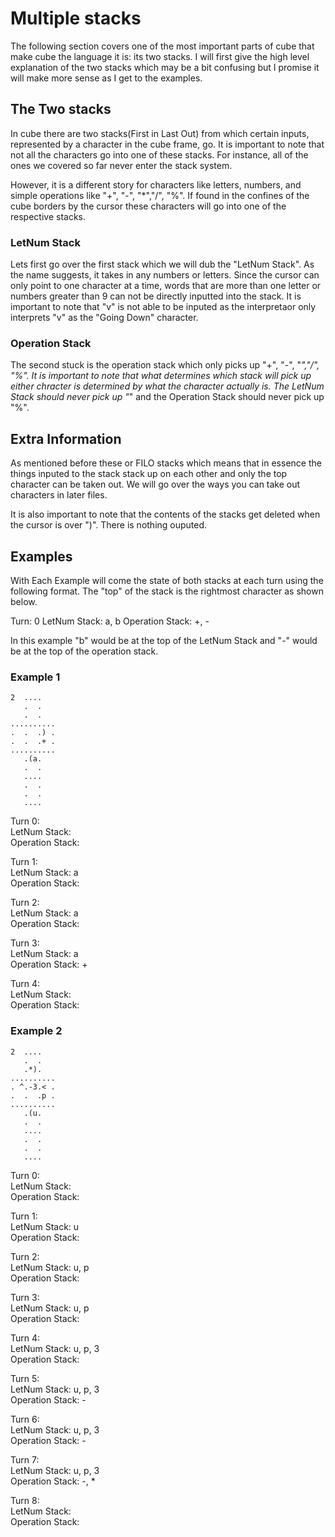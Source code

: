 # Multiple stacks

The following section covers one of the most important parts of cube that make cube the language it is: its two stacks. I will first give the high level explanation of the two stacks which may be a bit confusing but I promise it will make more sense as I get to the examples. 

## The Two stacks

In cube there are two stacks(First in Last Out) from which certain inputs, represented by a character in the cube frame, go. It is important to note that not all the characters go into one of these stacks. For instance, all of the ones we covered so far never enter the stack system.

However, it is a different story for characters like letters, numbers, and simple operations like "+", "-", "*","/", "%". If found in the confines of the cube borders by the cursor these characters will go into one of the respective stacks.

### LetNum Stack

Lets first go over the first stack which we will dub the "LetNum Stack". As the name suggests, it takes in any numbers or letters. Since the cursor can only point to one character at a time, words that are more than one letter or numbers greater than 9 can not be directly inputted into the stack. It is important to note that "v" is not able to be inputed as the interpretaor only interprets "v" as the "Going Down" character.

### Operation Stack

The second stuck is the operation stack which only picks up "+", "-", "*","/", "%". It is important to note that what determines which stack will pick up either chracter is determined by what the character actually is. The LetNum Stack should never pick up "*" and the Operation Stack should never pick up "%". 

## Extra Information

As mentioned before these or FILO stacks which means that in essence the things inputed to the stack stack up on each other and only the top character can be taken out. We will go over the ways you can take out characters in later files.

It is also important to note that the contents of the stacks get deleted when the cursor is over ")". There is nothing ouputed.

## Examples

With Each Example will come the state of both stacks at each turn using the following format. The "top" of the stack is the rightmost character as shown below.

Turn: 0
LetNum Stack: a, b
Operation Stack: +, -

In this example "b" would be at the top of the LetNum Stack and "-" would be at the top of the operation stack.

### Example 1

```
2  ....
   .  .
   .  .
..........
.  .  .) .
.  .  .+ .
..........
   .(a.
   .  .
   ....
   .  .
   .  .
   ....
```

Turn 0:  
LetNum Stack:  
Operation Stack:

Turn 1:  
LetNum Stack: a  
Operation Stack:

Turn 2:  
LetNum Stack: a  
Operation Stack:

Turn 3:  
LetNum Stack: a  
Operation Stack: +

Turn 4:  
LetNum Stack:   
Operation Stack:

### Example 2

```
2  ....
   .  .
   .*).
..........
. ^.-3.< .
.  .  .p .
..........
   .(u.
   .  .
   ....
   .  .
   .  .
   ....
```

Turn 0:  
LetNum Stack:  
Operation Stack:

Turn 1:  
LetNum Stack: u  
Operation Stack:

Turn 2:  
LetNum Stack: u, p  
Operation Stack:

Turn 3:  
LetNum Stack: u, p  
Operation Stack:

Turn 4:  
LetNum Stack: u, p, 3  
Operation Stack:

Turn 5:  
LetNum Stack: u, p, 3  
Operation Stack: -

Turn 6:  
LetNum Stack: u, p, 3  
Operation Stack: -

Turn 7:  
LetNum Stack: u, p, 3  
Operation Stack: -, *

Turn 8:  
LetNum Stack:  
Operation Stack:  

